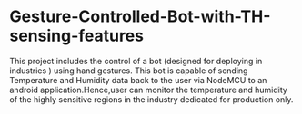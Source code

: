 # Gesture-Controlled-Bot-with-TH-sensing-features
This project includes the control of a bot (designed for deploying in industries ) using hand gestures. This bot is capable of sending Temperature and Humidity data back to the user via NodeMCU to an android application.Hence,user can monitor the temperature and humidity of the highly sensitive regions in the industry dedicated for production only.
